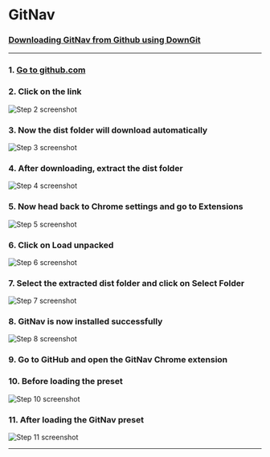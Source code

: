 # GitNav

### [Downloading GitNav from Github using DownGit](https://app.tango.us/app/workflow/d7c74718-4c9f-484b-97b4-244837cf44ca?utm_source=markdown&utm_medium=markdown&utm_campaign=workflow%20export%20links)

***

### 1. [Go to github.com](https://github.com/SarathAdhi/GitNav)


### 2. Click on the link
![Step 2 screenshot](https://images.tango.us/workflows/d7c74718-4c9f-484b-97b4-244837cf44ca/steps/91524ebe-74e7-4d4f-8d30-47a64dbc52fd/3cba6d68-7b00-454f-b3b1-178768cf635d.png?crop=focalpoint&fit=crop&fp-x=0.7245&fp-y=0.1984&fp-z=2.8491&w=1200&border=2%2CF4F2F7&border-radius=8%2C8%2C8%2C8&border-radius-inner=8%2C8%2C8%2C8&blend-align=bottom&blend-mode=normal&blend-x=0&blend-w=1200&blend64=aHR0cHM6Ly9pbWFnZXMudGFuZ28udXMvc3RhdGljL21hZGUtd2l0aC10YW5nby13YXRlcm1hcmstdjIucG5n&mark-x=342&mark-y=342&m64=aHR0cHM6Ly9pbWFnZXMudGFuZ28udXMvc3RhdGljL2JsYW5rLnBuZz9tYXNrPWNvcm5lcnMmYm9yZGVyPTglMkNGRjc0NDImdz01MTYmaD00OSZmaXQ9Y3JvcCZjb3JuZXItcmFkaXVzPTEw)


### 3. Now the dist folder will download automatically
![Step 3 screenshot](https://images.tango.us/workflows/d7c74718-4c9f-484b-97b4-244837cf44ca/steps/9f20f922-67d1-41ae-b841-3f8d0ef5dd29/0a13e6c1-fca1-420c-a404-5d5364b9d74c.png?crop=focalpoint&fit=crop&fp-x=0.5000&fp-y=0.5000&w=1200&border=2%2CF4F2F7&border-radius=8%2C8%2C8%2C8&border-radius-inner=8%2C8%2C8%2C8&blend-align=bottom&blend-mode=normal&blend-x=0&blend-w=1200&blend64=aHR0cHM6Ly9pbWFnZXMudGFuZ28udXMvc3RhdGljL21hZGUtd2l0aC10YW5nby13YXRlcm1hcmstdjIucG5n)


### 4. After downloading, extract the dist folder
![Step 4 screenshot](https://images.tango.us/workflows/d7c74718-4c9f-484b-97b4-244837cf44ca/steps/63b9047e-e499-473c-a7fe-2f41fd33e310/3f71f7c1-ac06-4465-8e58-d381c87fbf31.png?crop=focalpoint&fit=crop&fp-x=0.5000&fp-y=0.5000&w=1200&border=2%2CF4F2F7&border-radius=8%2C8%2C8%2C8&border-radius-inner=8%2C8%2C8%2C8&blend-align=bottom&blend-mode=normal&blend-x=0&blend-w=1200&blend64=aHR0cHM6Ly9pbWFnZXMudGFuZ28udXMvc3RhdGljL21hZGUtd2l0aC10YW5nby13YXRlcm1hcmstdjIucG5n&mark-x=580&mark-y=545&m64=aHR0cHM6Ly9pbWFnZXMudGFuZ28udXMvc3RhdGljL2JsYW5rLnBuZz9tYXNrPWNvcm5lcnMmYm9yZGVyPTglMkNGRjc0NDImdz00NDUmaD0zOCZmaXQ9Y3JvcCZjb3JuZXItcmFkaXVzPTEw)


### 5. Now head back to Chrome settings and go to Extensions
![Step 5 screenshot](https://images.tango.us/workflows/d7c74718-4c9f-484b-97b4-244837cf44ca/steps/0c27679f-2041-4022-bf35-08ad98fa5b4d/715b332e-fe12-4076-ba64-079c344fa391.png?crop=focalpoint&fit=crop&fp-x=0.5000&fp-y=0.5000&w=1200&border=2%2CF4F2F7&border-radius=8%2C8%2C8%2C8&border-radius-inner=8%2C8%2C8%2C8&blend-align=bottom&blend-mode=normal&blend-x=0&blend-w=1200&blend64=aHR0cHM6Ly9pbWFnZXMudGFuZ28udXMvc3RhdGljL21hZGUtd2l0aC10YW5nby13YXRlcm1hcmstdjIucG5n&mark-x=17&mark-y=912&m64=aHR0cHM6Ly9pbWFnZXMudGFuZ28udXMvc3RhdGljL2JsYW5rLnBuZz9tYXNrPWNvcm5lcnMmYm9yZGVyPTglMkNGRjc0NDImdz02MDQmaD03MCZmaXQ9Y3JvcCZjb3JuZXItcmFkaXVzPTEw)


### 6. Click on Load unpacked
![Step 6 screenshot](https://images.tango.us/workflows/d7c74718-4c9f-484b-97b4-244837cf44ca/steps/cdebca29-ff26-41a3-8794-852e2ce7b411/04890399-7887-43a4-ae05-c5a265b88df8.png?crop=focalpoint&fit=crop&fp-x=0.5000&fp-y=0.5000&w=1200&border=2%2CF4F2F7&border-radius=8%2C8%2C8%2C8&border-radius-inner=8%2C8%2C8%2C8&blend-align=bottom&blend-mode=normal&blend-x=0&blend-w=1200&blend64=aHR0cHM6Ly9pbWFnZXMudGFuZ28udXMvc3RhdGljL21hZGUtd2l0aC10YW5nby13YXRlcm1hcmstdjIucG5n&mark-x=32&mark-y=123&m64=aHR0cHM6Ly9pbWFnZXMudGFuZ28udXMvc3RhdGljL2JsYW5rLnBuZz9tYXNrPWNvcm5lcnMmYm9yZGVyPTglMkNGRjc0NDImdz0zMDgmaD0xMDQmZml0PWNyb3AmY29ybmVyLXJhZGl1cz0xMA%3D%3D)


### 7. Select the extracted dist folder and click on Select Folder
![Step 7 screenshot](https://images.tango.us/workflows/d7c74718-4c9f-484b-97b4-244837cf44ca/steps/99700c9e-5dfb-4149-9acc-c604cdd6c325/b607e814-6066-46a8-bfa1-5cc4ff90ad8d.png?crop=focalpoint&fit=crop&fp-x=0.5000&fp-y=0.5000&w=1200&border=2%2CF4F2F7&border-radius=8%2C8%2C8%2C8&border-radius-inner=8%2C8%2C8%2C8&blend-align=bottom&blend-mode=normal&blend-x=0&blend-w=1200&blend64=aHR0cHM6Ly9pbWFnZXMudGFuZ28udXMvc3RhdGljL21hZGUtd2l0aC10YW5nby13YXRlcm1hcmstdjIucG5n&mark-x=937&mark-y=730&m64=aHR0cHM6Ly9pbWFnZXMudGFuZ28udXMvc3RhdGljL2JsYW5rLnBuZz9tYXNrPWNvcm5lcnMmYm9yZGVyPTglMkNGRjc0NDImdz0xNDEmaD00MiZmaXQ9Y3JvcCZjb3JuZXItcmFkaXVzPTEw)


### 8. GitNav is now installed successfully
![Step 8 screenshot](https://images.tango.us/workflows/d7c74718-4c9f-484b-97b4-244837cf44ca/steps/6fc1ff9a-5fb7-4ec6-b310-a1bedd73b402/748a34ec-b0d1-413b-b472-e85f9cdfaa68.png?crop=focalpoint&fit=crop&fp-x=0.5000&fp-y=0.5000&w=1200&border=2%2CF4F2F7&border-radius=8%2C8%2C8%2C8&border-radius-inner=8%2C8%2C8%2C8&blend-align=bottom&blend-mode=normal&blend-x=0&blend-w=1200&blend64=aHR0cHM6Ly9pbWFnZXMudGFuZ28udXMvc3RhdGljL21hZGUtd2l0aC10YW5nby13YXRlcm1hcmstdjIucG5n)


### 9. Go to GitHub and open the GitNav Chrome extension


### 10. Before loading the preset
![Step 10 screenshot](https://images.tango.us/workflows/d7c74718-4c9f-484b-97b4-244837cf44ca/steps/f4afa7b0-4018-457a-bcc6-f26d88403aa3/6962c9dc-48a3-481a-929f-b89294ff1293.png?crop=focalpoint&fit=crop&fp-x=0.5000&fp-y=0.5000&w=1200&border=2%2CF4F2F7&border-radius=8%2C8%2C8%2C8&border-radius-inner=8%2C8%2C8%2C8&blend-align=bottom&blend-mode=normal&blend-x=0&blend-w=1200&blend64=aHR0cHM6Ly9pbWFnZXMudGFuZ28udXMvc3RhdGljL21hZGUtd2l0aC10YW5nby13YXRlcm1hcmstdjIucG5n&mark-x=953&mark-y=33&m64=aHR0cHM6Ly9pbWFnZXMudGFuZ28udXMvc3RhdGljL2JsYW5rLnBuZz9tYXNrPWNvcm5lcnMmYm9yZGVyPTglMkNGRjc0NDImdz0yNDUmaD0yMjUmZml0PWNyb3AmY29ybmVyLXJhZGl1cz0xMA%3D%3D)


### 11. After loading the GitNav preset
![Step 11 screenshot](https://images.tango.us/workflows/d7c74718-4c9f-484b-97b4-244837cf44ca/steps/bf10eb54-dce1-42ec-9377-6b734aff243f/ea04fec4-1ca3-4702-af17-193255abc018.png?crop=focalpoint&fit=crop&fp-x=0.5000&fp-y=0.5000&w=1200&border=2%2CF4F2F7&border-radius=8%2C8%2C8%2C8&border-radius-inner=8%2C8%2C8%2C8&blend-align=bottom&blend-mode=normal&blend-x=0&blend-w=1200&blend64=aHR0cHM6Ly9pbWFnZXMudGFuZ28udXMvc3RhdGljL21hZGUtd2l0aC10YW5nby13YXRlcm1hcmstdjIucG5n&mark-x=4&mark-y=24&m64=aHR0cHM6Ly9pbWFnZXMudGFuZ28udXMvc3RhdGljL2JsYW5rLnBuZz9tYXNrPWNvcm5lcnMmYm9yZGVyPTglMkNGRjc0NDImdz0yNTcmaD00MCZmaXQ9Y3JvcCZjb3JuZXItcmFkaXVzPTEw)


***

